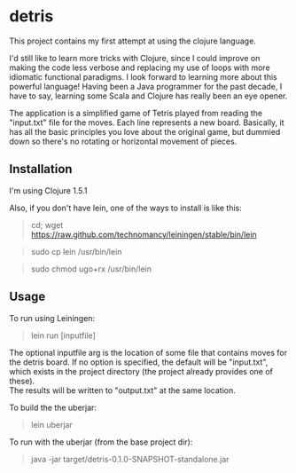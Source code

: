 # detris

This project contains my first attempt at using the clojure language.

I'd still like to learn more tricks with Clojure, since I could improve on making the code less verbose and replacing my use of loops with more idiomatic functional paradigms.  I look forward to learning more about this powerful language!  Having been a Java programmer for the past decade, I have to say, learning some Scala and Clojure has really been an eye opener.

The application is a simplified game of Tetris played from reading the "input.txt" file for the moves.  Each line represents a new board.   Basically, it has all the basic principles you love about the original game, but dummied down so there's no rotating or horizontal movement of pieces.

## Installation

I'm using Clojure 1.5.1

Also, if you don't have lein, one of the ways to install is like this:
> cd; wget https://raw.github.com/technomancy/leiningen/stable/bin/lein

> sudo cp lein /usr/bin/lein

> sudo chmod ugo+rx /usr/bin/lein

## Usage

To run using Leiningen: 
> lein run [inputfile]

The optional inputfile arg is the location of some file that contains moves for the detris board.
If no option is specified, the default will be "input.txt", which exists in the project directory (the project already provides one of these).  
The results will be written to "output.txt" at the same location.

To build the the uberjar: 
> lein uberjar

To run with the uberjar (from the base project dir):
> java -jar target/detris-0.1.0-SNAPSHOT-standalone.jar
